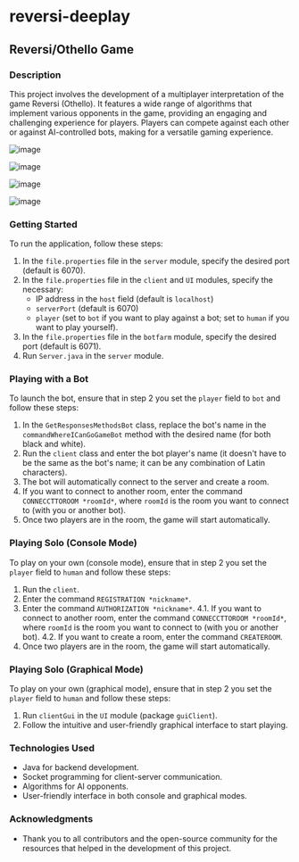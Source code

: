 # reversi-deeplay
## Reversi/Othello Game

### Description
This project involves the development of a multiplayer interpretation of the game Reversi (Othello). It features a wide range of algorithms that implement various opponents in the game, providing an engaging and challenging experience for players. Players can compete against each other or against AI-controlled bots, making for a versatile gaming experience.

![image](https://github.com/user-attachments/assets/bf587d36-bf04-407b-be7e-07418b983085)

![image](https://github.com/user-attachments/assets/93b9c63d-ea53-4d74-9175-ea78ff7e1939)

![image](https://github.com/user-attachments/assets/afe79af2-61e4-4896-86cd-a3766ca77f45)

![image](https://github.com/user-attachments/assets/f3d0723d-8795-4c6d-9355-5fbf0a2eb8d6)




### Getting Started
To run the application, follow these steps:

1. In the `file.properties` file in the `server` module, specify the desired port (default is 6070).
2. In the `file.properties` file in the `client` and `UI` modules, specify the necessary:
   - IP address in the `host` field (default is `localhost`)
   - `serverPort` (default is 6070)
   - `player` (set to `bot` if you want to play against a bot; set to `human` if you want to play yourself).
3. In the `file.properties` file in the `botfarm` module, specify the desired port (default is 6071).
4. Run `Server.java` in the `server` module.

### Playing with a Bot
To launch the bot, ensure that in step 2 you set the `player` field to `bot` and follow these steps:

1. In the `GetResponsesMethodsBot` class, replace the bot's name in the `commandWhereICanGoGameBot` method with the desired name (for both black and white).
2. Run the `client` class and enter the bot player's name (it doesn't have to be the same as the bot's name; it can be any combination of Latin characters).
3. The bot will automatically connect to the server and create a room.
4. If you want to connect to another room, enter the command `CONNECCTTOROOM *roomId*`, where `roomId` is the room you want to connect to (with you or another bot).
5. Once two players are in the room, the game will start automatically.

### Playing Solo (Console Mode)
To play on your own (console mode), ensure that in step 2 you set the `player` field to `human` and follow these steps:

1. Run the `client`.
2. Enter the command `REGISTRATION *nickname*`.
3. Enter the command `AUTHORIZATION *nickname*`.
4.1. If you want to connect to another room, enter the command `CONNECCTTOROOM *roomId*`, where `roomId` is the room you want to connect to (with you or another bot).
4.2. If you want to create a room, enter the command `CREATEROOM`.
5. Once two players are in the room, the game will start automatically.

### Playing Solo (Graphical Mode)
To play on your own (graphical mode), ensure that in step 2 you set the `player` field to `human` and follow these steps:

1. Run `clientGui` in the `UI` module (package `guiClient`).
2. Follow the intuitive and user-friendly graphical interface to start playing.

### Technologies Used
- Java for backend development.
- Socket programming for client-server communication.
- Algorithms for AI opponents.
- User-friendly interface in both console and graphical modes.

### Acknowledgments
- Thank you to all contributors and the open-source community for the resources that helped in the development of this project.
